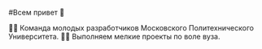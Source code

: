 #Всем привет 👋

👩‍💻 Команда молодых разработчиков Московского Политехнического Университета. 
🙋‍♀️ Выполняем мелкие проекты по воле вуза.
